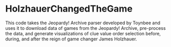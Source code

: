 # HolzhauerChangedTheGame

This code takes the Jeopardy! Archive parser developed by Toynbee and uses it to download data of games from the Jeopardy! Archive, pre-process the data, and generate visualizations of clue value order selection before, during, and after the reign of game changer James Holzhauer.
